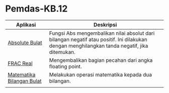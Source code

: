 # Pemdas-KB.12

| Aplikasi                                                    | Deskripsi                                                                                                                                    |
|-------------------------------------------------------------|----------------------------------------------------------------------------------------------------------------------------------------------|
| [Absolute Bulat](Absolute%20Bulat/)                         | Fungsi Abs mengembalikan nilai absolut dari bilangan negatif atau positif. Ini dilakukan dengan menghilangkan tanda negatif, jika ditemukan. |
| [FRAC Real](FRAC%20Real/)                                   | Mengembalikan bagian pecahan dari angka floating point.                                                                                      |
| [Matematika Bilangan Bulat](Matematika%20Bilangan%20Bulat/) | Melakukan operasi matematika kepada dua bilangan.                                                                                            |
                                                                                                                                         |
